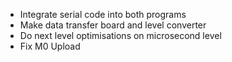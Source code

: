 - Integrate serial code into both programs
- Make data transfer board and level converter
- Do next level optimisations on microsecond level
- Fix M0 Upload




